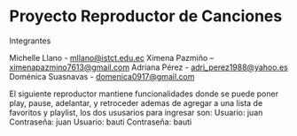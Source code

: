 # Proyecto Reproductor de Canciones
Integrantes

Michelle Llano - mllano@istct.edu.ec 
Ximena Pazmiño – ximenapazmino7613@gmail.com
Adriana Pérez  -  adri_perez1988@yahoo.es
Doménica Suasnavas - domenica0917@gmail.com

El siguiente reproductor mantiene funcionalidades donde se puede poner play, pause, adelantar, y retroceder ademas de agregar a una lista de favoritos y playlist, los dos ususarios para ingresar son: 
Usuario: juan
Contraseña: juan
Usuario: bauti
Contraseña: bauti

